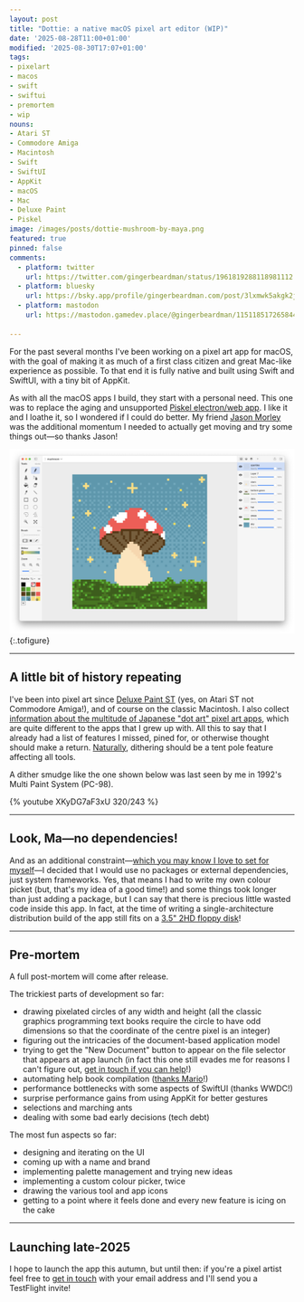 ```yaml
---
layout: post
title: "Dottie: a native macOS pixel art editor (WIP)"
date: '2025-08-28T11:00+01:00'
modified: '2025-08-30T17:07+01:00'
tags:
- pixelart
- macos
- swift
- swiftui
- premortem
- wip
nouns:
- Atari ST
- Commodore Amiga
- Macintosh
- Swift
- SwiftUI
- AppKit
- macOS
- Mac
- Deluxe Paint
- Piskel
image: /images/posts/dottie-mushroom-by-maya.png
featured: true
pinned: false
comments:
  - platform: twitter
    url: https://twitter.com/gingerbeardman/status/1961819288118981112
  - platform: bluesky
    url: https://bsky.app/profile/gingerbeardman.com/post/3lxmwk5akgk2j
  - platform: mastodon
    url: https://mastodon.gamedev.place/@gingerbeardman/115118517265844279

---
```


For the past several months I've been working on a pixel art app for macOS, with the goal of making it as much of a first class citizen and great Mac-like experience as possible. To that end it is fully native and built using Swift and SwiftUI, with a tiny bit of AppKit.

As with all the macOS apps I build, they start with a personal need. This one was to replace the aging and unsupported [Piskel electron/web app](/2023/05/10/piskel-for-playdate/). I like it and I loathe it, so I wondered if I could do better. My friend [Jason Morley](https://jbmorley.co.uk/about/) was the additional momentum I needed to actually get moving and try some things out—so thanks Jason!

![IMG](/images/posts/dottie-mushroom-by-maya.png "A mushroom drawn by Maya")
{:.tofigure}

----

## A little bit of history repeating

I've been into pixel art since [Deluxe Paint ST](/about) (yes, on Atari ST not Commodore Amiga!), and of course on the classic Macintosh. I also collect [information about the multitude of Japanese "dot art" pixel art apps](/2023/10/21/list-of-vintage-japanese-pixel-dot-art-software/), which are quite different to the apps that I grew up with. All this to say that I already had a list of features I missed, pined for, or otherwise thought should make a return. [Naturally](/2024/07/14/shibuya-pixel-art-contest-2024/#bonus), dithering should be a tent pole feature affecting all tools.

A dither smudge like the one shown below was last seen by me in 1992's Multi Paint System (PC-98).

{% youtube XKyDG7aF3xU 320/243 %}

----

## Look, Ma—no dependencies!

And as an additional constraint—[which you may know I love to set for myself](/2023/11/21/yoyozo-how-i-made-a-playdate-game-in-39kb/)—I decided that I would use no packages or external dependencies, just system frameworks. Yes, that means I had to write my own colour picket (but, that's my idea of a good time!) and some things took longer than just adding a package, but I can say that there is precious little wasted code inside this app. In fact, at the time of writing a single-architecture distribution build of the app still fits on a [3.5" 2HD floppy disk](/2025/05/19/media-darling-t-shirt-design/)!

----

## Pre-mortem

A full post-mortem will come after release.

The trickiest parts of development so far:
- drawing pixelated circles of any width and height (all the classic graphics programming text books require the circle to have odd dimensions so that the coordinate of the centre pixel is an integer)
- figuring out the intricacies of the document-based application model
- trying to get the "New Document" button to appear on the file selector that appears at app launch (in fact this one still evades me for reasons I can't figure out, [get in touch if you can help](/support)!)
- automating help book compilation ([thanks Mario](https://marioaguzman.wordpress.com/2020/09/12/auth/)!)
- performance bottlenecks with some aspects of SwiftUI (thanks WWDC!)
- surprise performance gains from using AppKit for better gestures
- selections and marching ants
- dealing with some bad early decisions (tech debt)

The most fun aspects so far:
- designing and iterating on the UI
- coming up with a name and brand
- implementing palette management and trying new ideas
- implementing a custom colour picker, twice
- drawing the various tool and app icons
- getting to a point where it feels done and every new feature is icing on the cake

----

## Launching late-2025

I hope to launch the app this autumn, but until then: if you're a pixel artist feel free to [get in touch](/support) with your email address and I'll send you a TestFlight invite!
